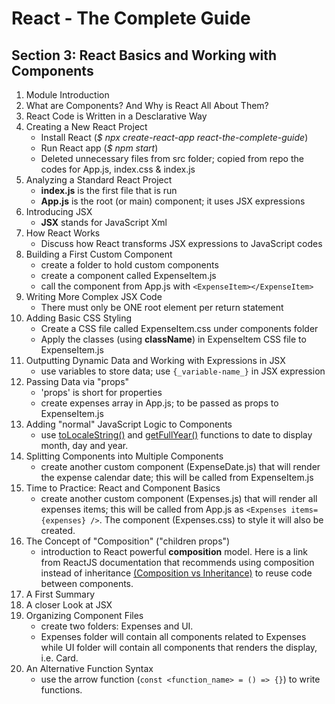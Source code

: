 # React - The Complete Guide

## Section 3: React Basics and Working with Components

1. Module Introduction
2. What are Components? And Why is React All About Them?
3. React Code is Written in a Desclarative Way
4. Creating a New React Project
   - Install React (_$ npx create-react-app react-the-complete-guide_)
   - Run React app (_$ npm start_)
   - Deleted unnecessary files from src folder; copied from repo the codes for App.js, index.css & index.js
5. Analyzing a Standard React Project
   - **index.js** is the first file that is run
   - **App.js** is the root (or main) component; it uses JSX expressions
6. Introducing JSX
   - **JSX** stands for JavaScript Xml
7. How React Works
   - Discuss how React transforms JSX expressions to JavaScript codes
8. Building a First Custom Component
   - create a folder to hold custom components
   - create a component called ExpenseItem.js
   - call the component from App.js with `<ExpenseItem></ExpenseItem>`
9. Writing More Complex JSX Code
   - There must only be ONE root element per return statement
10. Adding Basic CSS Styling
    - Create a CSS file called ExpenseItem.css under components folder
    - Apply the classes (using **className**) in ExpenseItem CSS file to ExpenseItem.js
11. Outputting Dynamic Data and Working with Expressions in JSX
    - use variables to store data; use `{_variable-name_}` in JSX expression
12. Passing Data via "props"
    - 'props' is short for properties
    - create expenses array in App.js; to be passed as props to ExpenseItem.js
13. Adding "normal" JavaScript Logic to Components
    - use [toLocaleString()](https://developer.mozilla.org/en-US/docs/Web/JavaScript/Reference/Global_Objects/Date/toLocaleString) and [getFullYear()](https://developer.mozilla.org/en-US/docs/Web/JavaScript/Reference/Global_Objects/Date/getFullYear) functions to date to display month, day and year.
14. Splitting Components into Multiple Components
    - create another custom component (ExpenseDate.js) that will render the expense calendar date; this will be called from ExpenseItem.js
15. Time to Practice: React and Component Basics
    - create another custom component (Expenses.js) that will render all expenses items; this will be called from App.js as `<Expenses items={expenses} />`. The component (Expenses.css) to style it will also be created.
16. The Concept of "Composition" ("children props")
    - introduction to React powerful **composition** model. Here is a link from ReactJS documentation that recommends using composition instead of inheritance [(Composition vs Inheritance)](https://reactjs.org/docs/composition-vs-inheritance.html) to reuse code between components.
17. A First Summary
18. A closer Look at JSX
19. Organizing Component Files
    - create two folders: Expenses and UI.
    - Expenses folder will contain all components related to Expenses while UI folder will contain all components that renders the display, i.e. Card.
20. An Alternative Function Syntax
    - use the arrow function (`const <function_name> = () => {}`) to write functions.
